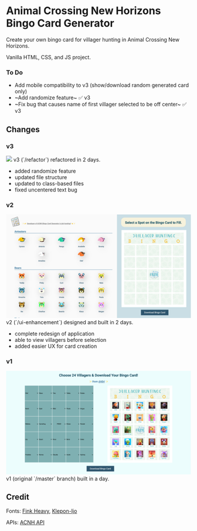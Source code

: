 # Animal Crossing New Horizons Bingo Card Generator
Create your own bingo card for villager hunting in Animal Crossing New Horizons.

Vanilla HTML, CSS, and JS project.

### To Do
- Add mobile compatibility to v3 (show/download random generated card only)
- ~Add randomize feature~ :white_check_mark: v3
- ~Fix bug that causes name of first villager selected to be off center~  :white_check_mark: v3

## Changes
### v3
<img src="https://i.gyazo.com/0534e9d5eda575d49d3aca988f50173f.jpg">
v3 (`/refactor`) refactored in 2 days.

- added randomize feature
- updated file structure
- updated to class-based files
- fixed uncentered text bug

### v2
<img src="./img/preview2.jpeg">
v2 (`/ui-enhancement`) designed and built in 2 days.

- complete redesign of application
- able to view villagers before selection
- added easier UX for card creation

### v1
<img src="./img/preview.png">
v1 (original `/master` branch) built in a day.

## Credit

Fonts: [Fink Heavy](https://www.fontsmarket.com/font-download/fink-heavy), [Klepon-Ijo](https://www.dafont.com/klepon-ijo)

APIs: [ACNH API](http://acnhapi.com/)
